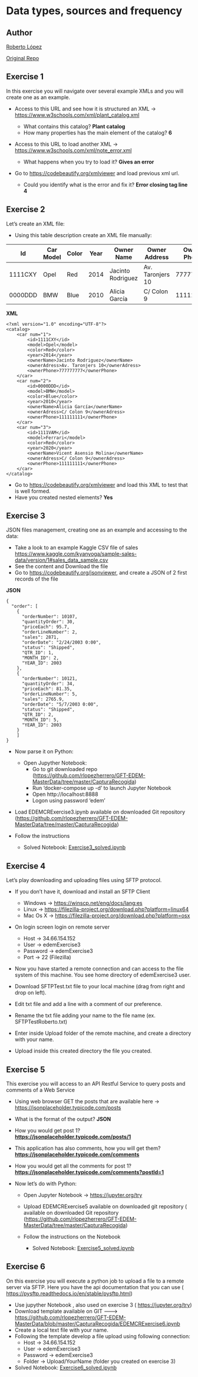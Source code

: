 # Data types, sources and frequency

## Author

[Roberto López](https://github.com/rlopezherrero/)

[Original Repo](https://github.com/rlopezherrero/GFT-EDEM-MasterData/tree/master/CapturaRecogida)

## Exercise 1
In this exercise you will navigate over several example XMLs and you will create one as an example.

- Access to this URL and see how it is structured an XML → https://www.w3schools.com/xml/plant_catalog.xml 
    - What contains this catalog? **Plant catalog**
    - How many properties has the main element of the catalog? **6**

- Access to this URL to load another XML → https://www.w3schools.com/xml/note_error.xml
    - What happens when you try to load it? **Gives an error**

- Go to https://codebeautify.org/xmlviewer and load previous xml url. 
    - Could you identify what is the error and fix it? **Error closing tag line 4**


## Exercise 2
Let’s create an XML file:
- Using this table description create an XML file manually:

| Id | Car Model | Color | Year | Owner Name | Owner Address | Owner Phone |
| -- | -- | -- | -- | -- | -- | -- |
| 1111CXY | Opel | Red | 2014 | Jacinto Rodriguez | Av. Taronjers 10 | 777777777 |
| 0000DDD | BMW | Blue | 2010 | Alicia García | C/ Colon 9 | 111111111 |


**XML**

```shell
<?xml version="1.0" encoding="UTF-8"?>
<catalog>
    <car num="1">
        <id>1111CXY</id>
        <model>Opel</model>
        <color>Red</color>
        <year>2014</year>
        <ownerName>Jacinto Rodriguez</ownerName>
        <ownerAdress>Av. Taronjers 10</ownerAdress>
        <ownerPhone>777777777</ownerPhone>
    </car>
    <car num="2">
        <id>0000DDD</id>
        <model>BMW</model>
        <color>Blue</color>
        <year>2010</year>
        <ownerName>Alicia García</ownerName>
        <ownerAdress>C/ Colon 9</ownerAdress>
        <ownerPhone>111111111</ownerPhone>
    </car>
    <car num="3">
        <id>1111VAM</id>
        <model>Ferrari</model>
        <color>Red</color>
        <year>2020</year>
        <ownerName>Vicent Asensio Molina</ownerName>
        <ownerAdress>C/ Colon 9</ownerAdress>
        <ownerPhone>111111111</ownerPhone>
    </car>
</catalog>
```

- Go to https://codebeautify.org/xmlviewer and load this XML to test that is well formed.
- Have you created nested elements? **Yes**


## Exercise 3
JSON files management, creating one as an example and accessing to the data:
- Take a look to an example Kaggle CSV file of sales https://www.kaggle.com/kyanyoga/sample-sales-data/version/1#sales_data_sample.csv
- See the content and Download the file
- Go to https://codebeautify.org/jsonviewer, and create a JSON of 2 first records of the file

**JSON**

```shell
{
  "order": [
    {
      "orderNumber": 10107,
      "quantityOrder": 30,
      "priceEach": 95.7,
      "orderLineNumber": 2,
      "sales": 2871,
      "orderDate": "2/24/2003 0:00",
      "status": "Shipped",
      "QTR_ID": 1,
      "MONTH_ID": 2,
      "YEAR_ID": 2003
    },
    {
      "orderNumber": 10121,
      "quantityOrder": 34,
      "priceEach": 81.35,
      "orderLineNumber": 5,
      "sales": 2765.9,
      "orderDate": "5/7/2003 0:00",
      "status": "Shipped",
      "QTR_ID": 2,
      "MONTH_ID": 5,
      "YEAR_ID": 2003
    }
    ]
}
```
- Now parse it on Python:
    - Open Jupyther Notebook:
        - Go to git downloaded repo (https://github.com/rlopezherrero/GFT-EDEM-MasterData/tree/master/CapturaRecogida)
        - Run ‘docker-compose up -d’ to launch Jupyter Notebook        
        - Open http://localhost:8888
        - Logon using password ‘edem’

- Load EDEMCRExercise3.ipynb available on downloaded Git repository (https://github.com/rlopezherrero/GFT-EDEM-MasterData/tree/master/CapturaRecogida)

- Follow the instructions
    - Solved Notebook: [Exercise3_solved.ipynb](EDEMCRExercise3_solved.ipynb)


## Exercise 4
Let’s play downloading and uploading files using SFTP protocol.
- If you don’t have it, download and install an SFTP Client
    - Windows → https://winscp.net/eng/docs/lang:es
    - Linux → https://filezilla-project.org/download.php?platform=linux64
    - Mac Os X → https://filezilla-project.org/download.php?platform=osx

- On login screen login on remote server
    - Host → 34.66.154.152
    - User → edemExercise3
    - Password → edemExercise3
    - Port → 22 (Filezilla)
 
- Now you have started a remote connection and can access to the file system of this machine.  You see home directory of edemExercise3 user.

 
- Download SFTPTest.txt file to your local machine (drag from right and drop on left).
- Edit txt file and add a line with a comment of our preference. 
- Rename the txt file adding your name to the file name (ex. SFTPTestRoberto.txt) 
- Enter inside Upload folder of the remote machine, and create a directory with your name. 
- Upload inside this created directory the file you created. 


## Exercise 5
This exercise you will access to an API Restful Service to query posts and comments of a Web Service
- Using web browser GET the posts that are available here → https://jsonplaceholder.typicode.com/posts 

- What is the format of the output? **JSON**

- How you would get post 1? **https://jsonplaceholder.typicode.com/posts/1**

- This application has also comments, how you will get them? **https://jsonplaceholder.typicode.com/comments**

- How you would get all the comments for post 1? 
**https://jsonplaceholder.typicode.com/comments?postId=1**

- Now let’s do with Python:
    - Open Jupyter Notebook → https://jupyter.org/try
    - Upload EDEMCRExercise5 available on downloaded git repository ( available on downloaded Git repository (https://github.com/rlopezherrero/GFT-EDEM-MasterData/tree/master/CapturaRecogida)

    - Follow the instructions on the Notebook
        -  Solved Notebook: [Exercise5_solved.ipynb](EDEMCRExercise5_solved.ipynb)


## Exercise 6
On this exercise you will execute a python job to upload a file to  a remote server via SFTP. Here you have the api documentation that you can use ( https://pysftp.readthedocs.io/en/stable/pysftp.html)
- Use jupyther Notebook , also used on exercise 3 ( https://jupyter.org/try)
- Download template available on GIT ---> https://github.com/rlopezherrero/GFT-EDEM-MasterData/blob/master/CapturaRecogida/EDEMCRExercise6.ipynb
- Create a local text file with your name.
- Following the template develop a file upload using following connection:
    - Host → 34.66.154.152
    - User → edemExercise3
    - Password → edemExercise3
    - Folder → Upload/YourName (folder you created on exercise 3)
-  Solved Notebook: [Exercise6_solved.ipynb](EDEMCRExercise6_solved.ipynb)






